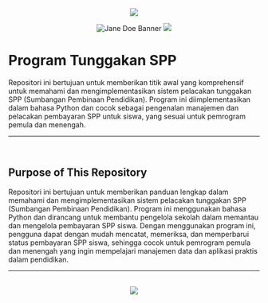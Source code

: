 <div align=center>

<img src="https://capsule-render.vercel.app/api?type=waving&height=100&color=100:FF0000,20:F0F0F0&section=footer&reversal=false&textBg=false&fontAlignY=50&descAlign=48&descAlignY=59"/>

![Jane Doe Banner](https://github.com/user-attachments/assets/6dce4a9a-c124-413d-816b-a0ea878a6cd9)
<img src="https://capsule-render.vercel.app/api?type=waving&height=100&color=20:FF0000,100:F0F0F0&section=header&reversal=false&textBg=false&fontAlignY=50&descAlign=48&descAlignY=59"/>

</div>

# Program Tunggakan SPP
Repositori ini bertujuan untuk memberikan titik awal yang komprehensif untuk memahami dan mengimplementasikan sistem pelacakan tunggakan SPP (Sumbangan Pembinaan Pendidikan). Program ini diimplementasikan dalam bahasa Python dan cocok sebagai pengenalan manajemen dan pelacakan pembayaran SPP untuk siswa, yang sesuai untuk pemrogram pemula dan menengah.

<hr><br>

## Purpose of This Repository
Repositori ini bertujuan untuk memberikan panduan lengkap dalam memahami dan mengimplementasikan sistem pelacakan tunggakan SPP (Sumbangan Pembinaan Pendidikan). Program ini menggunakan bahasa Python dan dirancang untuk membantu pengelola sekolah dalam memantau dan mengelola pembayaran SPP siswa. Dengan menggunakan program ini, pengguna dapat dengan mudah mencatat, memeriksa, dan memperbarui status pembayaran SPP siswa, sehingga cocok untuk pemrogram pemula dan menengah yang ingin mempelajari manajemen data dan aplikasi praktis dalam pendidikan.

<hr><br>

<div align="center">
  <a href="https://www.instagram.com/guanshiyin_/">
     <img src="https://capsule-render.vercel.app/api?type=waving&height=200&color=100:FF0000,20:F0F0F0&section=footer&reversal=false&textBg=false&fontAlignY=50&descAlign=48&descAlignY=59"/>
  </a>
</div>
